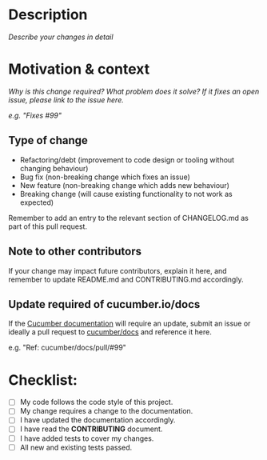 <!--- Provide a general summary of your changes in the Title above -->

# Description

_Describe your changes in detail_

# Motivation & context

_Why is this change required? What problem does it solve?
If it fixes an open issue, please link to the issue here._

_e.g. "Fixes #99"_

## Type of change

<!--- Delete any options that are not relevant -->

- Refactoring/debt (improvement to code design or tooling without changing behaviour)
- Bug fix (non-breaking change which fixes an issue)
- New feature (non-breaking change which adds new behaviour)
- Breaking change (will cause existing functionality to not
  work as expected)

Remember to add an entry to the relevant section of CHANGELOG.md as part of this pull request.

## Note to other contributors

If your change may impact future contributors, explain it here, and remember to update README.md and CONTRIBUTING.md accordingly.

## Update required of cucumber.io/docs

If the [Cucumber documentation](https://cucumber.io/docs/) will require an update,
submit an issue or ideally a pull request to [cucumber/docs](https://github.com/cucumber/docs/) and
reference it here.

e.g. "Ref: cucumber/docs/pull/#99"

# Checklist:

<!--- Go over all the following points, and put an `x` in all the boxes that apply. -->
<!--- If you're unsure about any of these, don't hesitate to ask. We're here to help! -->

- [ ] My code follows the code style of this project.
- [ ] My change requires a change to the documentation.
- [ ] I have updated the documentation accordingly.
- [ ] I have read the **CONTRIBUTING** document.
- [ ] I have added tests to cover my changes.
- [ ] All new and existing tests passed.
